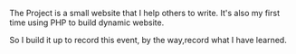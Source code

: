 The Project is a small website that I help others to write. It's also my first time using PHP to build dynamic website.

So I build it up to record this event, by the way,record what I have learned. 